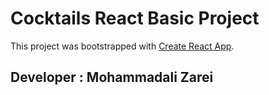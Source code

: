 # Cocktails React Basic Project

This project was bootstrapped with [Create React App](https://github.com/facebook/create-react-app).

## Developer : Mohammadali Zarei
